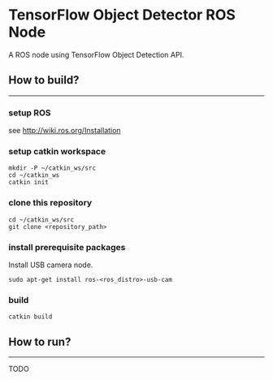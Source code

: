 # TensorFlow Object Detector ROS Node

A ROS node using TensorFlow Object Detection API.

## How to build?
-----

### setup ROS 
see http://wiki.ros.org/Installation

### setup catkin workspace
```
mkdir -P ~/catkin_ws/src
cd ~/catkin_ws
catkin init
```

### clone this repository
```
cd ~/catkin_ws/src
git clone <repository_path>
```

### install prerequisite packages
Install USB camera node.
```
sudo apt-get install ros-<ros_distro>-usb-cam
```

### build
```
catkin build
```

## How to run?
-----

TODO
